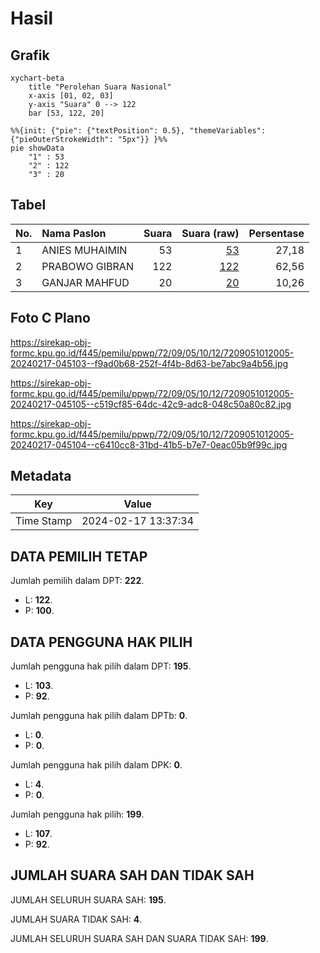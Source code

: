 # Hasil

## Grafik

```mermaid
xychart-beta
    title "Perolehan Suara Nasional"
    x-axis [01, 02, 03]
    y-axis "Suara" 0 --> 122
    bar [53, 122, 20]
```

```mermaid
%%{init: {"pie": {"textPosition": 0.5}, "themeVariables": {"pieOuterStrokeWidth": "5px"}} }%%
pie showData
    "1" : 53
    "2" : 122
    "3" : 20
```

## Tabel

| No. | Nama Paslon    | Suara | Suara (raw) | Persentase |
|:--- |:-------------- | -----:| -----------:| ----------:|
| 1   | ANIES MUHAIMIN | 53    | [53][p-1]   | 27,18      |
| 2   | PRABOWO GIBRAN | 122   | [122][p-2]  | 62,56      |
| 3   | GANJAR MAHFUD  | 20    | [20][p-3]   | 10,26      |


[p-1]: https://github.com/gigit-pemilu/pemilu-2024/blob/main/pilpres/hitung-suara/sub/72-sulawesi-tengah/sub/09-tojo-una-una/sub/05-ampana-kota/sub/1012-bone-rato/sub/005-tps/sub/paslon-1.txt
[p-2]: https://github.com/gigit-pemilu/pemilu-2024/blob/main/pilpres/hitung-suara/sub/72-sulawesi-tengah/sub/09-tojo-una-una/sub/05-ampana-kota/sub/1012-bone-rato/sub/005-tps/sub/paslon-2.txt
[p-3]: https://github.com/gigit-pemilu/pemilu-2024/blob/main/pilpres/hitung-suara/sub/72-sulawesi-tengah/sub/09-tojo-una-una/sub/05-ampana-kota/sub/1012-bone-rato/sub/005-tps/sub/paslon-3.txt

## Foto C Plano

https://sirekap-obj-formc.kpu.go.id/f445/pemilu/ppwp/72/09/05/10/12/7209051012005-20240217-045103--f9ad0b68-252f-4f4b-8d63-be7abc9a4b56.jpg

https://sirekap-obj-formc.kpu.go.id/f445/pemilu/ppwp/72/09/05/10/12/7209051012005-20240217-045105--c519cf85-64dc-42c9-adc8-048c50a80c82.jpg

https://sirekap-obj-formc.kpu.go.id/f445/pemilu/ppwp/72/09/05/10/12/7209051012005-20240217-045104--c6410cc8-31bd-41b5-b7e7-0eac05b9f99c.jpg


## Metadata

| Key        | Value               |
| ---------- | ------------------- |
| Time Stamp | 2024-02-17 13:37:34 |


## DATA PEMILIH TETAP

Jumlah pemilih dalam DPT: **222**.
 * L: **122**.
 * P: **100**.

## DATA PENGGUNA HAK PILIH

Jumlah pengguna hak pilih dalam DPT: **195**.
 * L: **103**.
 * P: **92**.

Jumlah pengguna hak pilih dalam DPTb: **0**.
 * L: **0**.
 * P: **0**.

Jumlah pengguna hak pilih dalam DPK: **0**.
 * L: **4**.
 * P: **0**.

Jumlah pengguna hak pilih: **199**.
 * L: **107**.
 * P: **92**.

## JUMLAH SUARA SAH DAN TIDAK SAH

JUMLAH SELURUH SUARA SAH: **195**.

JUMLAH SUARA TIDAK SAH: **4**.

JUMLAH SELURUH SUARA SAH DAN SUARA TIDAK SAH: **199**.


